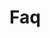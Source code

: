 <!-- Space: AnsibleRoleDocker -->
<!-- Parent: Project -->
<!-- Title: Project Faq -->

<!-- Label: Faq -->
<!-- Include: docs/disclaimer.md -->
<!-- Include: ac:toc -->

# Faq
